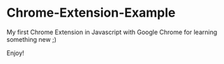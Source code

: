 # Chrome-Extension-Example

My first Chrome Extension in Javascript with Google Chrome for learning something new ;)

Enjoy!